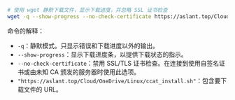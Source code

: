 
```bash
# 使用 wget 静默下载文件，显示下载进度，并忽略 SSL 证书检查
wget -q --show-progress --no-check-certificate https://aslant.top/Cloud/OneDrive/Linux/ccat_install.sh
```

命令的解释：

- `-q`：静默模式。只显示错误和下载进度以外的输出。
- `--show-progress`：显示下载进度条，以提供下载状态的指示。
- `--no-check-certificate`：禁用 SSL/TLS 证书检查。在连接到使用自签名证书或由未知 CA 颁发的服务器时使用此选项。
- `"https://aslant.top/Cloud/OneDrive/Linux/ccat_install.sh"`：包含要下载文件的 URL。